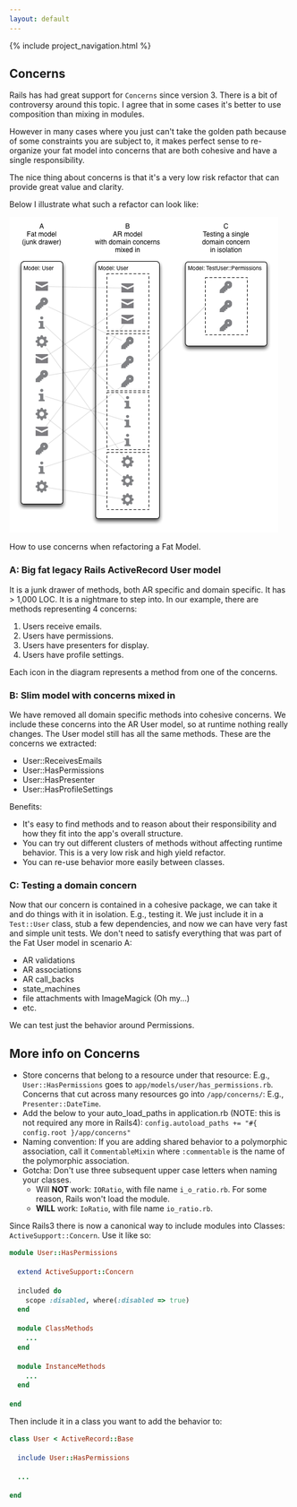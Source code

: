 ```yaml
---
layout: default
---
```


{% include project_navigation.html %}

<div class="page-header">
  <h2>Concerns</h2>
</div>

Rails has had great support for `Concerns` since version 3.
There is a bit of controversy around this topic. I agree that in some cases
it's better to use composition than mixing in modules.

However in many cases where you just can't take the golden path because of some
constraints you are subject to, it makes perfect sense to re-organize your fat
model into concerns that are both cohesive and have a single responsibility.

The nice thing about concerns is that it's a very low risk refactor that can
provide great value and clarity.

Below I illustrate what such a refactor can look like:

<p class="unconstrained">
  <img src="/images/concerns_progression.png" alt="How to use concerns to refactor and test a fat model" class="img-polaroid" />
  <div class="img_caption">
    How to use concerns when refactoring a Fat Model.
  </div>
</p>

### A: Big fat legacy Rails ActiveRecord User model

It is a junk drawer of methods, both AR specific and domain specific.
It has > 1,000 LOC. It is a nightmare to step into.
In our example, there are methods representing 4 concerns:

1. Users receive emails.
2. Users have permissions.
3. Users have presenters for display.
4. Users have profile settings.

Each icon in the diagram represents a method from one of the concerns.

### B: Slim model with concerns mixed in

We have removed all domain specific methods into cohesive concerns. We include
these concerns into the AR User model, so at runtime nothing really changes.
The User model still has all the same methods. These are the concerns we extracted:

* User::ReceivesEmails
* User::HasPermissions
* User::HasPresenter
* User::HasProfileSettings

Benefits:

* It's easy to find methods and to reason about their responsibility
  and how they fit into the app's overall structure.
* You can try out different clusters of methods without affecting runtime
  behavior. This is a very low risk and high yield refactor.
* You can re-use behavior more easily between classes.

### C: Testing a domain concern

Now that our concern is contained in a cohesive package, we can take it and
do things with it in isolation. E.g., testing it. We just include it in a `Test::User`
class, stub a few dependencies, and now we can have very fast and simple
unit tests. We don't need to satisfy everything that was part of the Fat User
model in scenario A:

* AR validations
* AR associations
* AR call_backs
* state_machines
* file attachments with ImageMagick (Oh my...)
* etc.

We can test just the behavior around Permissions.

More info on Concerns
---------------------

* Store concerns that belong to a resource under that resource:
  E.g., `User::HasPermissions` goes to `app/models/user/has_permissions.rb`.
  Concerns that cut across many resources go into `/app/concerns/`:
  E.g., `Presenter::DateTime`.
* Add the below to your auto_load_paths in application.rb (NOTE: this is not
  required any more in Rails4): `config.autoload_paths += "#{ config.root }/app/concerns"`
* Naming convention: If you are adding shared behavior to a polymorphic
  association, call it `CommentableMixin` where `:commentable` is the name
  of the polymorphic association.
* Gotcha: Don't use three subsequent upper case letters when naming your classes.
    * Will **NOT** work: `IORatio`, with file name `i_o_ratio.rb`. For some
      reason, Rails won't load the module.
    * **WILL** work: `IoRatio`, with file name `io_ratio.rb`.

Since Rails3 there is now a canonical way to include modules into Classes:
`ActiveSupport::Concern`. Use it like so:

```ruby
module User::HasPermissions

  extend ActiveSupport::Concern

  included do
    scope :disabled, where(:disabled => true)
  end

  module ClassMethods
    ...
  end

  module InstanceMethods
    ...
  end

end
```

Then include it in a class you want to add the behavior to:

```ruby
class User < ActiveRecord::Base

  include User::HasPermissions

  ...

end
```
